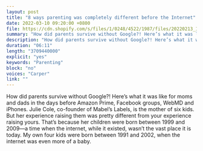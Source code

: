 ```yaml
---
layout: post
title: "8 ways parenting was completely different before the Internet"
date: 2022-03-10 09:20:00 +0800
file: https://cdn.shopify.com/s/files/1/0248/4522/1987/files/20220213_1.mp3?v=1644717644
summary: "How did parents survive without Google?! Here’s what it was like for moms and dads in the days before Amazon Prime, Facebook groups, WebMD and iPhones. Julie Cole, co-founder of Mabel’s Labels, is the mother of six kids. But her experience raising them was pretty different from your experience raising yours. That’s because her children were born between 1999 and 2009—a time when the internet, while it existed, wasn’t the vast place it is today.  My own four kids were born between 1991 and 2002, when the internet was even more of a baby."
description: "How did parents survive without Google?! Here’s what it was like for moms and dads in the days before Amazon Prime, Facebook groups, WebMD and iPhones. Julie Cole, co-founder of Mabel’s Labels, is the mother of six kids. But her experience raising them was pretty different from your experience raising yours. That’s because her children were born between 1999 and 2009—a time when the internet, while it existed, wasn’t the vast place it is today.  My own four kids were born between 1991 and 2002, when the internet was even more of a baby."
duration: "06:11"
length: "3709440000"
explicit: "yes"
keywords: "Parenting"
block: "no"
voices: "Carper"
link: ""
---
```


How did parents survive without Google?! Here’s what it was like for moms and dads in the days before Amazon Prime, Facebook groups, WebMD and iPhones. Julie Cole, co-founder of Mabel’s Labels, is the mother of six kids. But her experience raising them was pretty different from your experience raising yours. That’s because her children were born between 1999 and 2009—a time when the internet, while it existed, wasn’t the vast place it is today. My own four kids were born between 1991 and 2002, when the internet was even more of a baby.
